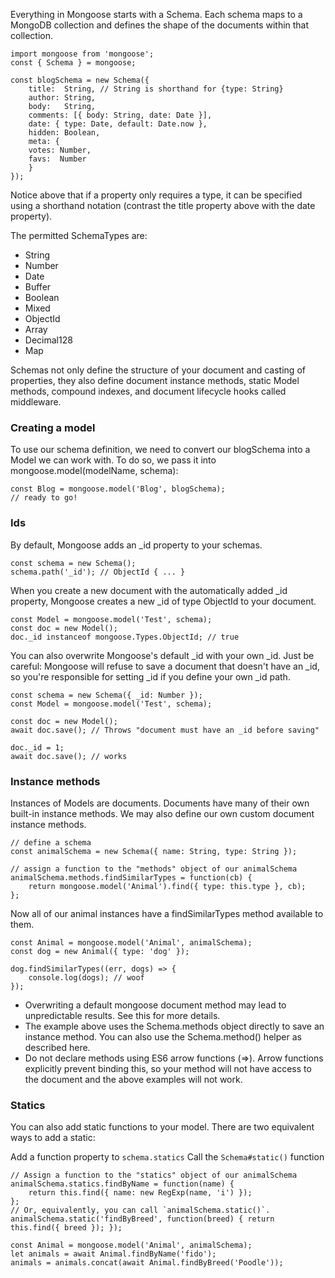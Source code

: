 Everything in Mongoose starts with a Schema. Each schema maps to a MongoDB collection and defines the shape of the documents within that collection.

    import mongoose from 'mongoose';
    const { Schema } = mongoose;

    const blogSchema = new Schema({
        title:  String, // String is shorthand for {type: String}
        author: String,
        body:   String,
        comments: [{ body: String, date: Date }],
        date: { type: Date, default: Date.now },
        hidden: Boolean,
        meta: {
        votes: Number,
        favs:  Number
        }
    });

Notice above that if a property only requires a type, it can be specified using a shorthand notation (contrast the title property above with the date property).

The permitted SchemaTypes are:

- String
- Number
- Date
- Buffer
- Boolean
- Mixed
- ObjectId
- Array
- Decimal128
- Map

Schemas not only define the structure of your document and casting of properties, they also define document instance methods, static Model methods, compound indexes, and document lifecycle hooks called middleware.


### Creating a model

To use our schema definition, we need to convert our blogSchema into a Model we can work with. To do so, we pass it into mongoose.model(modelName, schema):

    const Blog = mongoose.model('Blog', blogSchema);
    // ready to go!

### Ids

By default, Mongoose adds an _id property to your schemas.

    const schema = new Schema();
    schema.path('_id'); // ObjectId { ... }

When you create a new document with the automatically added _id property, Mongoose creates a new _id of type ObjectId to your document.

    const Model = mongoose.model('Test', schema);
    const doc = new Model();
    doc._id instanceof mongoose.Types.ObjectId; // true

You can also overwrite Mongoose's default _id with your own _id. Just be careful: Mongoose will refuse to save a document that doesn't have an _id, so you're responsible for setting _id if you define your own _id path.

    const schema = new Schema({ _id: Number });
    const Model = mongoose.model('Test', schema);

    const doc = new Model();
    await doc.save(); // Throws "document must have an _id before saving"

    doc._id = 1;
    await doc.save(); // works

### Instance methods

Instances of Models are documents. Documents have many of their own built-in instance methods. We may also define our own custom document instance methods.

    // define a schema
    const animalSchema = new Schema({ name: String, type: String });

    // assign a function to the "methods" object of our animalSchema
    animalSchema.methods.findSimilarTypes = function(cb) {
        return mongoose.model('Animal').find({ type: this.type }, cb);
    };

Now all of our animal instances have a findSimilarTypes method available to them.

    const Animal = mongoose.model('Animal', animalSchema);
    const dog = new Animal({ type: 'dog' });

    dog.findSimilarTypes((err, dogs) => {
        console.log(dogs); // woof
    });


- Overwriting a default mongoose document method may lead to unpredictable results. See this for more details.
- The example above uses the Schema.methods object directly to save an instance method. You can also use the Schema.method() helper as described here.
- Do not declare methods using ES6 arrow functions (=>). Arrow functions explicitly prevent binding this, so your method will not have access to the document and the above examples will not work.

### Statics

You can also add static functions to your model. There are two equivalent ways to add a static:

Add a function property to `schema.statics`
Call the `Schema#static()` function

    // Assign a function to the "statics" object of our animalSchema
    animalSchema.statics.findByName = function(name) {
        return this.find({ name: new RegExp(name, 'i') });
    };
    // Or, equivalently, you can call `animalSchema.static()`.
    animalSchema.static('findByBreed', function(breed) { return this.find({ breed }); });

    const Animal = mongoose.model('Animal', animalSchema);
    let animals = await Animal.findByName('fido');
    animals = animals.concat(await Animal.findByBreed('Poodle'));

